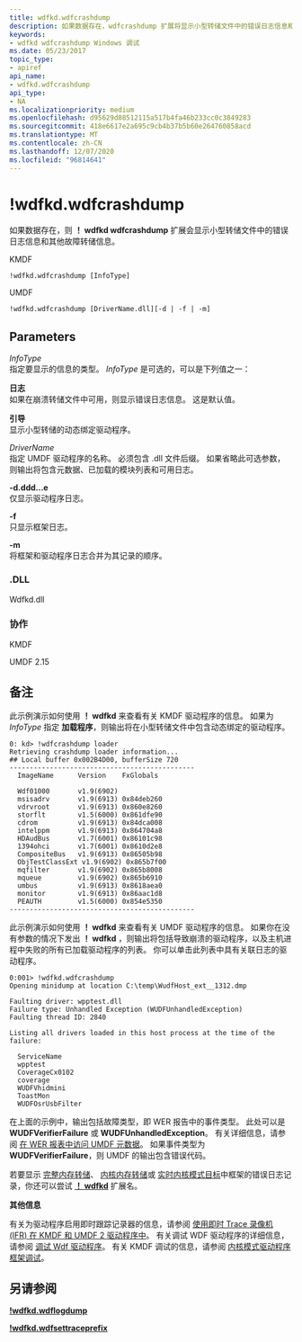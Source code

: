 ```yaml
---
title: wdfkd.wdfcrashdump
description: 如果数据存在，wdfcrashdump 扩展将显示小型转储文件中的错误日志信息和其他故障转储信息。
keywords:
- wdfkd wdfcrashdump Windows 调试
ms.date: 05/23/2017
topic_type:
- apiref
api_name:
- wdfkd.wdfcrashdump
api_type:
- NA
ms.localizationpriority: medium
ms.openlocfilehash: d95629d88512115a517b4fa46b233cc0c3849283
ms.sourcegitcommit: 418e6617e2a695c9cb4b37b5b60e264760858acd
ms.translationtype: MT
ms.contentlocale: zh-CN
ms.lasthandoff: 12/07/2020
ms.locfileid: "96814641"
---
```

# <a name="wdfkdwdfcrashdump"></a>!wdfkd.wdfcrashdump


如果数据存在，则 **！ wdfkd wdfcrashdump** 扩展会显示小型转储文件中的错误日志信息和其他故障转储信息。

KMDF

```dbgcmd
!wdfkd.wdfcrashdump [InfoType]
```

UMDF

```dbgcmd
!wdfkd.wdfcrashdump [DriverName.dll][-d | -f | -m]
```

## <a name="span-idparametersspanspan-idparametersspanspan-idparametersspanparameters"></a><span id="Parameters"></span><span id="parameters"></span><span id="PARAMETERS"></span>Parameters


<span id="_______InfoType______"></span><span id="_______infotype______"></span><span id="_______INFOTYPE______"></span>*InfoType*   
指定要显示的信息的类型。 *InfoType* 是可选的，可以是下列值之一：

<span id="log"></span><span id="LOG"></span>**日志**  
如果在崩溃转储文件中可用，则显示错误日志信息。 这是默认值。

<span id="loader"></span><span id="LOADER"></span>**引导**  
显示小型转储的动态绑定驱动程序。

<span id="drivername.dll"></span><span id="DRIVERNAME.DLL"></span>*DriverName*  
指定 UMDF 驱动程序的名称。 必须包含 .dll 文件后缀。 如果省略此可选参数，则输出将包含元数据、已加载的模块列表和可用日志。

<span id="-d"></span><span id="-D"></span>**-d.ddd...e**  
仅显示驱动程序日志。

<span id="-f"></span><span id="-F"></span>**-f**  
只显示框架日志。

<span id="-m"></span><span id="-M"></span>**-m**  
将框架和驱动程序日志合并为其记录的顺序。

### <a name="span-iddllspanspan-iddllspandll"></a><span id="DLL"></span><span id="dll"></span>.DLL

Wdfkd.dll

### <a name="span-idframeworksspanspan-idframeworksspanspan-idframeworksspanframeworks"></a><span id="Frameworks"></span><span id="frameworks"></span><span id="FRAMEWORKS"></span>协作

KMDF

UMDF 2.15

<a name="remarks"></a>备注
-------

此示例演示如何使用 **！ wdfkd** 来查看有关 KMDF 驱动程序的信息。 如果为 *InfoType* 指定 **加载程序**，则输出将在小型转储文件中包含动态绑定的驱动程序。

```dbgcmd
0: kd> !wdfcrashdump loader 
Retrieving crashdump loader information...
## Local buffer 0x002B4D00, bufferSize 720
----------------------------------------------
  ImageName      Version    FxGlobals

  Wdf01000       v1.9(6902)
  msisadrv       v1.9(6913) 0x84deb260
  vdrvroot       v1.9(6913) 0x860e8260
  storflt        v1.5(6000) 0x861dfe90
  cdrom          v1.9(6913) 0x84dca008
  intelppm       v1.9(6913) 0x864704a8
  HDAudBus       v1.7(6001) 0x86101c98
  1394ohci       v1.7(6001) 0x8610d2e8
  CompositeBus   v1.9(6913) 0x86505b98
  ObjTestClassExt v1.9(6902) 0x865b7f00
  mqfilter       v1.9(6902) 0x865b8008
  mqueue         v1.9(6902) 0x865b6910
  umbus          v1.9(6913) 0x8618aea0
  monitor        v1.9(6913) 0x86aac1d8
  PEAUTH         v1.5(6000) 0x854e5350
----------------------------------------------
```

此示例演示如何使用 **！ wdfkd** 来查看有关 UMDF 驱动程序的信息。 如果你在没有参数的情况下发出 **！ wdfkd** ，则输出将包括导致崩溃的驱动程序，以及主机进程中失败的所有已加载驱动程序的列表。 你可以单击此列表中具有关联日志的驱动程序。

```dbgcmd
0:001> !wdfkd.wdfcrashdump
Opening minidump at location C:\temp\WudfHost_ext__1312.dmp

Faulting driver: wpptest.dll
Failure type: Unhandled Exception (WUDFUnhandledException)
Faulting thread ID: 2840

Listing all drivers loaded in this host process at the time of the failure:

  ServiceName
  wpptest 
  CoverageCx0102
  coverage
  WUDFVhidmini
  ToastMon
  WUDFOsrUsbFilter
```

在上面的示例中，输出包括故障类型，即 WER 报告中的事件类型。 此处可以是 **WUDFVerifierFailure** 或 **WUDFUnhandledException**。 有关详细信息，请参阅 [在 WER 报表中访问 UMDF 元数据](../wdf/accessing-umdf-metadata-in-wer-reports.md)。 如果事件类型为 **WUDFVerifierFailure**，则 UMDF 的输出包含错误代码。

若要显示 [完整内存转储](complete-memory-dump.md)、 [内核内存转储](kernel-memory-dump.md)或 [实时内核模式目标](live-kernel-mode-targets.md)中框架的错误日志记录，你还可以尝试 [**！ wdfkd**](-wdfkd-wdflogdump.md) 扩展名。

**其他信息**

有关为驱动程序启用即时跟踪记录器的信息，请参阅 [使用即时 Trace 录像机 (IFR) 在 KMDF 和 UMDF 2 驱动程序中](../wdf/using-wpp-software-tracing-in-kmdf-and-umdf-2-drivers.md)。 有关调试 WDF 驱动程序的详细信息，请参阅 [调试 Wdf 驱动程序](./debug-universal-drivers---step-by-step-lab--echo-kernel-mode-.md)。 有关 KMDF 调试的信息，请参阅 [内核模式驱动程序框架调试](kernel-mode-driver-framework-debugging.md)。

## <a name="span-idsee_alsospansee-also"></a><span id="see_also"></span>另请参阅


[**!wdfkd.wdflogdump**](-wdfkd-wdflogdump.md)

[**!wdfkd.wdfsettraceprefix**](-wdfkd-wdfsettraceprefix.md)

